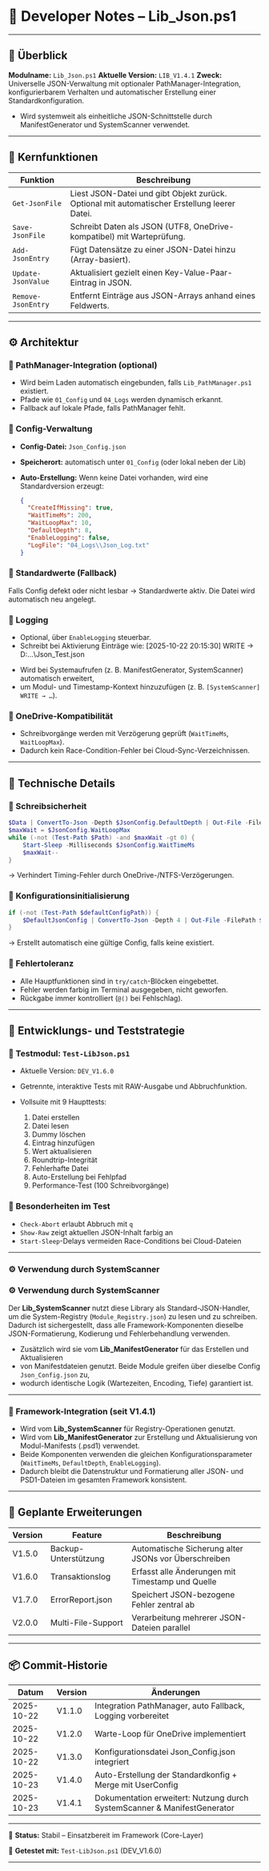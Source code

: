# 🧠 Developer Notes – Lib_Json.ps1

---

## 📘 Überblick

**Modulname:** `Lib_Json.ps1`
**Aktuelle Version:** `LIB_V1.4.1`
**Zweck:** Universelle JSON-Verwaltung mit optionaler PathManager-Integration,
konfigurierbarem Verhalten und automatischer Erstellung einer Standardkonfiguration.
+ Wird systemweit als einheitliche JSON-Schnittstelle durch ManifestGenerator und SystemScanner verwendet.

---

## 🧩 Kernfunktionen

| Funktion           | Beschreibung                                                                                 |
| ------------------ | -------------------------------------------------------------------------------------------- |
| `Get-JsonFile`     | Liest JSON-Datei und gibt Objekt zurück. Optional mit automatischer Erstellung leerer Datei. |
| `Save-JsonFile`    | Schreibt Daten als JSON (UTF8, OneDrive-kompatibel) mit Warteprüfung.                        |
| `Add-JsonEntry`    | Fügt Datensätze zu einer JSON-Datei hinzu (Array-basiert).                                   |
| `Update-JsonValue` | Aktualisiert gezielt einen Key-Value-Paar-Eintrag in JSON.                                   |
| `Remove-JsonEntry` | Entfernt Einträge aus JSON-Arrays anhand eines Feldwerts.                                    |

---

## ⚙️ Architektur

### 🔹 PathManager-Integration (optional)

* Wird beim Laden automatisch eingebunden, falls `Lib_PathManager.ps1` existiert.
* Pfade wie `01_Config` und `04_Logs` werden dynamisch erkannt.
* Fallback auf lokale Pfade, falls PathManager fehlt.

### 🔹 Config-Verwaltung

* **Config-Datei:** `Json_Config.json`
* **Speicherort:** automatisch unter `01_Config` (oder lokal neben der Lib)
* **Auto-Erstellung:** Wenn keine Datei vorhanden, wird eine Standardversion erzeugt:

  ```json
  {
    "CreateIfMissing": true,
    "WaitTimeMs": 200,
    "WaitLoopMax": 10,
    "DefaultDepth": 8,
    "EnableLogging": false,
    "LogFile": "04_Logs\\Json_Log.txt"
  }
  ```

### 🔹 Standardwerte (Fallback)

Falls Config defekt oder nicht lesbar → Standardwerte aktiv.
Die Datei wird automatisch neu angelegt.

### 🔹 Logging

* Optional, über `EnableLogging` steuerbar.
* Schreibt bei Aktivierung Einträge wie:
  [2025-10-22 20:15:30] WRITE → D:\...\Json_Test.json
+ Wird bei Systemaufrufen (z. B. ManifestGenerator, SystemScanner) automatisch erweitert,
+ um Modul- und Timestamp-Kontext hinzuzufügen (z. B. `[SystemScanner] WRITE → …`).

### 🔹 OneDrive-Kompatibilität

* Schreibvorgänge werden mit Verzögerung geprüft (`WaitTimeMs`, `WaitLoopMax`).
* Dadurch kein Race-Condition-Fehler bei Cloud-Sync-Verzeichnissen.

---

## 🧠 Technische Details

### 🔸 Schreibsicherheit

```powershell
$Data | ConvertTo-Json -Depth $JsonConfig.DefaultDepth | Out-File -FilePath $Path -Encoding utf8 -Force
$maxWait = $JsonConfig.WaitLoopMax
while (-not (Test-Path $Path) -and $maxWait -gt 0) {
    Start-Sleep -Milliseconds $JsonConfig.WaitTimeMs
    $maxWait--
}
```

→ Verhindert Timing-Fehler durch OneDrive-/NTFS-Verzögerungen.

### 🔸 Konfigurationsinitialisierung

```powershell
if (-not (Test-Path $defaultConfigPath)) {
    $DefaultJsonConfig | ConvertTo-Json -Depth 4 | Out-File -FilePath $defaultConfigPath -Encoding utf8
}
```

→ Erstellt automatisch eine gültige Config, falls keine existiert.

### 🔸 Fehlertoleranz

* Alle Hauptfunktionen sind in `try/catch`-Blöcken eingebettet.
* Fehler werden farbig im Terminal ausgegeben, nicht geworfen.
* Rückgabe immer kontrolliert (`@()` bei Fehlschlag).

---

## 🧰 Entwicklungs- und Teststrategie

### 🔹 Testmodul: `Test-LibJson.ps1`

* Aktuelle Version: `DEV_V1.6.0`
* Getrennte, interaktive Tests mit RAW-Ausgabe und Abbruchfunktion.
* Vollsuite mit 9 Haupttests:

  1. Datei erstellen
  2. Datei lesen
  3. Dummy löschen
  4. Eintrag hinzufügen
  5. Wert aktualisieren
  6. Roundtrip-Integrität
  7. Fehlerhafte Datei
  8. Auto-Erstellung bei Fehlpfad
  9. Performance-Test (100 Schreibvorgänge)

### 🔹 Besonderheiten im Test

* `Check-Abort` erlaubt Abbruch mit `q`
* `Show-Raw` zeigt aktuellen JSON-Inhalt farbig an
* `Start-Sleep`-Delays vermeiden Race-Conditions bei Cloud-Dateien

---

### ⚙️ Verwendung durch SystemScanner

### ⚙️ Verwendung durch SystemScanner

Der **Lib_SystemScanner** nutzt diese Library als Standard-JSON-Handler,
um die System-Registry (`Module_Registry.json`) zu lesen und zu schreiben.
Dadurch ist sichergestellt, dass alle Framework-Komponenten dieselbe
JSON-Formatierung, Kodierung und Fehlerbehandlung verwenden.
+ Zusätzlich wird sie vom **Lib_ManifestGenerator** für das Erstellen und Aktualisieren
+ von Manifestdateien genutzt. Beide Module greifen über dieselbe Config `Json_Config.json` zu,
+ wodurch identische Logik (Wartezeiten, Encoding, Tiefe) garantiert ist.

---

### 🔸 Framework-Integration (seit V1.4.1)

* Wird vom **Lib_SystemScanner** für Registry-Operationen genutzt.
* Wird vom **Lib_ManifestGenerator** zur Erstellung und Aktualisierung von Modul-Manifests (.psd1) verwendet.
* Beide Komponenten verwenden die gleichen Konfigurationsparameter (`WaitTimeMs`, `DefaultDepth`, `EnableLogging`).
* Dadurch bleibt die Datenstruktur und Formatierung aller JSON- und PSD1-Dateien im gesamten Framework konsistent.

---

## 🚀 Geplante Erweiterungen

| Version | Feature              | Beschreibung                                         |
| ------- | -------------------- | ---------------------------------------------------- |
| V1.5.0  | Backup-Unterstützung | Automatische Sicherung alter JSONs vor Überschreiben |
| V1.6.0  | Transaktionslog      | Erfasst alle Änderungen mit Timestamp und Quelle     |
| V1.7.0  | ErrorReport.json     | Speichert JSON-bezogene Fehler zentral ab            |
| V2.0.0  | Multi-File-Support   | Verarbeitung mehrerer JSON-Dateien parallel          |

---

## 📦 Commit-Historie

| Datum      | Version | Änderungen                                                  |
| ---------- | ------- | ----------------------------------------------------------- |
| 2025-10-22 | V1.1.0  | Integration PathManager, auto Fallback, Logging vorbereitet |
| 2025-10-22 | V1.2.0  | Warte-Loop für OneDrive implementiert                       |
| 2025-10-22 | V1.3.0  | Konfigurationsdatei Json_Config.json integriert             |
| 2025-10-23 | V1.4.0  | Auto-Erstellung der Standardkonfig + Merge mit UserConfig   |
| 2025-10-23 | V1.4.1  | Dokumentation erweitert: Nutzung durch SystemScanner & ManifestGenerator |

---

📘 **Status:** Stabil – Einsatzbereit im Framework (Core-Layer)

🧩 **Getestet mit:** `Test-LibJson.ps1` (DEV_V1.6.0)

---
